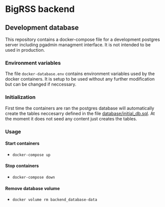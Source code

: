 # BigRSS backend

## Development database
This repository contains a docker-compose file for a development postgres server including pgadmin managment interface. It is not intended to be used in production.

### Environment variables
The file `docker-database.env` contains environment variables used by the docker containers. It is setup to be used without any further modification but can be changed if neccessary.

### Initialization
First time the containers are ran the postgres database will automatically create the tables neccesarry defined in the file [database/initial_db.sql](https://github.com/Mozzo1000/bigrss/blob/master/backend/database/initial_db.sql). At the moment it does not seed any content just creates the tables.

### Usage
#### Start containers
* `docker-compose up`
#### Stop containers
* `docker-compose down`
#### Remove database volume
* `docker volume rm backend_database-data`